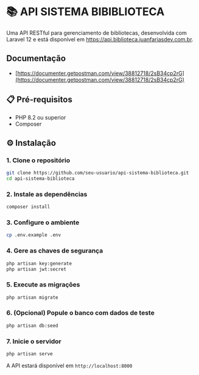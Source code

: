 # 📚 API SISTEMA BIBIBLIOTECA

Uma API RESTful para gerenciamento de bibliotecas, desenvolvida com Laravel 12 e está disponível em https://api.biblioteca.juanfariasdev.com.br.

## Documentação
- [https://documenter.getpostman.com/view/38812718/2sB34cp2rG](https://documenter.getpostman.com/view/38812718/2sB34cp2rG)

## 📋 Pré-requisitos

- PHP 8.2 ou superior
- Composer

## ⚙️ Instalação

### 1. Clone o repositório
```bash
git clone https://github.com/seu-usuario/api-sistema-biblioteca.git
cd api-sistema-biblioteca
```

### 2. Instale as dependências
```bash
composer install
```

### 3. Configure o ambiente
```bash
cp .env.example .env
```

### 4. Gere as chaves de segurança
```bash
php artisan key:generate
php artisan jwt:secret
```

### 5. Execute as migrações
```bash
php artisan migrate
```

### 6. (Opcional) Popule o banco com dados de teste
```bash
php artisan db:seed
```

### 7. Inicie o servidor
```bash
php artisan serve
```

A API estará disponível em `http://localhost:8000`

